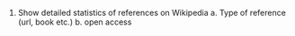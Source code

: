 1. Show detailed statistics of references on Wikipedia
   a. Type of reference (url, book etc.)
   b. open access
